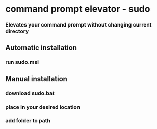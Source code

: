 # command prompt elevator - sudo

### Elevates your command prompt without changing current directory

## Automatic installation
### run sudo.msi

## Manual installation
### download sudo.bat
### place in your desired location
### add folder to path
